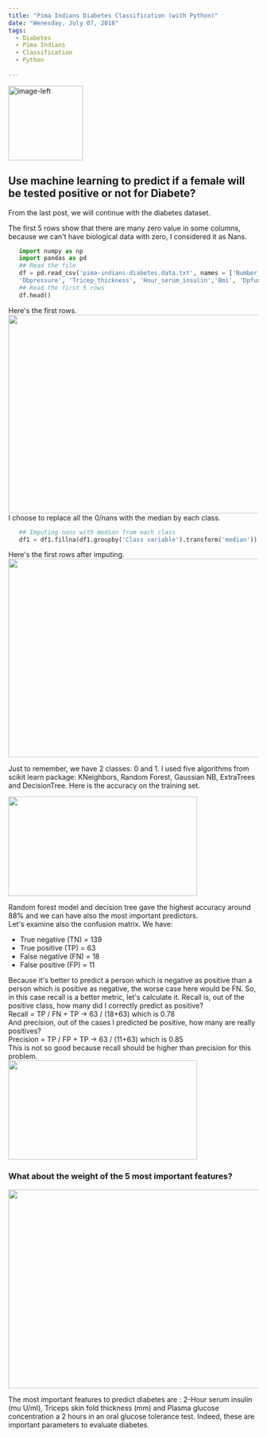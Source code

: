 ```yaml
---
title: "Pima Indians Diabetes Classification (with Python)"
date: "Wenesday, July 07, 2018"
tags:
  - Diabetes
  - Pima Indians
  - Classification
  - Python
  
---
```


<p><img src="{{ site.url }}{{ site.baseurl }}/images/diabetes/pima indians.jpeg" alt="image-left" class="align-left" width="150" height="150"/></p>   

## Use machine learning to predict if a female will be tested positive or not for Diabete?           
 
From the last post, we will continue with the diabetes dataset.    

The first 5 rows show that there are many zero value in some columns, because we can't have biological
data with zero, I considered it as Nans.     
```python
   import numpy as np
   import pandas as pd
   ## Read the file
   df = pd.read_csv('pima-indians-diabetes.data.txt', names = ['Number_times_pregnant','PlasmaGlu', 
   'Dbpressure', 'Tricep_thickness', 'Hour_serum_insulin','Bmi', 'Dpfunction', 'Age', 'Class variable'])
   ## Read the first 5 rows
   df.head()
```   
Here's the first rows.             
<img src="{{ site.url }}{{ site.baseurl }}/images/diabetes/head_diabete.JPG" alt="" width="680" height="400">      
I choose to replace all the 0/nans with the median by each class.            
```python
   ## Imputing nans with median from each class
   df1 = df1.fillna(df1.groupby('Class variable').transform('median'))
```   
Here's the first rows after imputing.
<img src="{{ site.url }}{{ site.baseurl }}/images/diabetes/head_after_imp.JPG" alt="" width="680" height="400">      

Just to remember, we have 2 classes: 0 and 1.
I used five algorithms from scikit learn package: KNeighbors, Random Forest, Gaussian NB, ExtraTrees and DecisionTree. Here is the accuracy on the training set.            
 
<img src="{{ site.url }}{{ site.baseurl }}/images//diabetes/acc_target.JPG" alt="" width="380" height="200">           
        
Random forest model and decision tree gave the highest accuracy around 88% and we can have also the most important predictors.    
Let's examine also the confusion matrix. We have:
- True negative (TN) = 139
- True positive (TP) = 63
- False negative (FN) = 18
- False positive (FP) = 11                                  

Because it's better to predict a person which is negative as positive than a person which is positive as negative, the worse case here would be FN. So, in this case recall is a better metric, let's calculate it. Recall is, out of the positive class, how many did I correctly predict as positive?      
Recall = TP / FN + TP -> 63 / (18+63) which is 0.78   
And precision, out of the cases I predicted be positive, how many are really positives?  
Precision = TP / FP + TP -> 63 / (11+63) which is 0.85       
This is not so good because recall should be higher than precision for this problem.  
<img src="{{ site.url }}{{ site.baseurl }}/images//diabetes/conf_Mat_Dia.png" alt="" width="380" height="200"> 

<h3> What about the weight of the 5 most important features? </h3>        
<img src="{{ site.url }}{{ site.baseurl }}/images/diabetes/imp_feat_Diabete.png" alt="" width="680" height="400">   

The most important features to predict diabetes are : 2-Hour serum insulin (mu U/ml), Triceps skin fold thickness (mm) and Plasma glucose concentration a 2 hours in an oral glucose tolerance test. 
Indeed, these are important parameters to evaluate diabetes.

